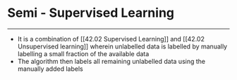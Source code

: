# Semi - Supervised Learning
---
- It is a combination of [[42.02 Supervised Learning]] and [[42.02 Unsupervised learning]] wherein unlabelled data is labelled by manually labelling a small fraction of the available data
- The algorithm then labels all remaining unlabelled data using the manually added labels

